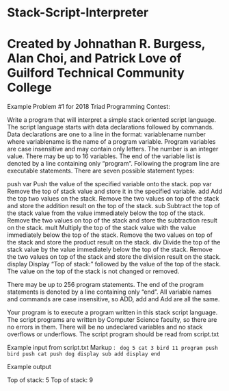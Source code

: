 # Stack-Script-Interpreter
# Created by Johnathan R. Burgess, Alan Choi, and Patrick Love of Guilford Technical Community College
Example Problem #1 for 2018 Triad Programming Contest:

Write a program that will interpret a simple stack oriented script language.  The script language starts with data declarations followed by commands.  Data declarations are one to a line in the format:
variablename number
where variablename is the name of a program variable.  Program variables are case insensitive and may contain only letters.  The number is an integer value.  There may be up to 16 variables.  The end of the variable list is denoted by a line containing only “program”.  Following the program line are executable statements.  There are seven possible statement types:

push var	Push the value of the specified variable onto the stack.
pop var	Remove the top of stack value and store it in the specified variable.
add	Add the top two values on the stack.  Remove the two values on top of the stack and store the addition result on the top of the stack.
sub	Subtract the top of the stack value from the value immediately below the top of the stack.  Remove the two values on top of the stack and store the subtraction result on the stack.
mult	Multiply the top of the stack value with the value immediately below the top of the stack.  Remove the two values on top of the stack and store the product result on the stack.
div	Divide the top of the stack value by the value immediately below the top of the stack.  Remove the two values on top of the stack and store the division result on the stack.
display	Display “Top of stack:” followed by the value of the top of the stack. The value on the top of the stack is not changed or removed.

There may be up to 256 program statements.  The end of the program statements is denoted by a line containing only “end”.  All variable names and commands are case insensitive, so ADD, add and Add are all the same.

Your program is to execute a program written in this stack script language.  The script programs are written by Computer Science faculty, so there are no errors in them.  There will be no undeclared variables and no stack overflows or underflows.  The script program should be read from script.txt

 
Example input from script.txt
Markup : ```
dog 5
cat 3
bird 11
program
push bird
push cat
push dog
display
sub
add
display
end```

Example output

Top of stack: 5
Top of stack: 9 
 
